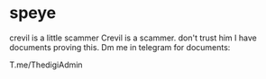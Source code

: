 # speye
crevil is a little scammer
Crevil is a scammer. don't trust him I have documents proving this. Dm me in telegram for documents:

T.me/ThedigiAdmin
